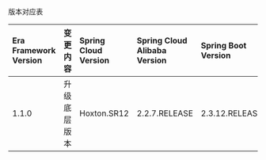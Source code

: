 版本对应表  

| Era Framework Version | 变更内容     | Spring Cloud Version | Spring Cloud Alibaba Version | Spring Boot Version |  
| :-----                | :----        | :----                |  :----                       | :----               |   
| 1.1.0                 | 升级底层版本 | Hoxton.SR12          |  2.2.7.RELEASE               | 2.3.12.RELEASE      |
